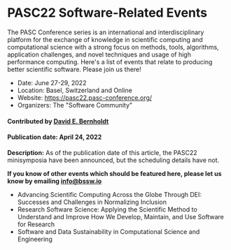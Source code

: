 # PASC22 Software-Related Events

The PASC Conference series is an international and interdisciplinary platform for the exchange of knowledge in scientific computing and computational science with a strong focus on methods, tools, algorithms, application challenges, and novel techniques and usage of high performance computing. Here's a list of events that relate to producing better scientific software.  Please join us there!

- Date: June 27-29, 2022
- Location: Basel, Switzerland and Online
- Website: https://pasc22.pasc-conference.org/
- Organizers: The "Software Community"

#### Contributed by [David E. Bernholdt](https://github.com/bernhold "David E. Bernholdt GitHub profile")

#### Publication date: April 24, 2022

**Description:** As of the publication date of this article, the PASC22 minisymposia have been announced, but the scheduling details have not.

**If you know of other events which should be featured here, please let us know by emailing info@bssw.io**

- Advancing Scientific Computing Across the Globe Through DEI: Successes and Challenges in Normalizing Inclusion
- Research Software Science: Applying the Scientific Method to Understand and Improve How We Develop, Maintain, and Use Software for Research
- Software and Data Sustainability in Computational Science and Engineering


<!---
Publish: yes
Categories: collaboration
Topics: projects and organizations, conferences and workshops
Tags: conference
Level: 2
Prerequisites: defaults
Aggregate: none
--->
